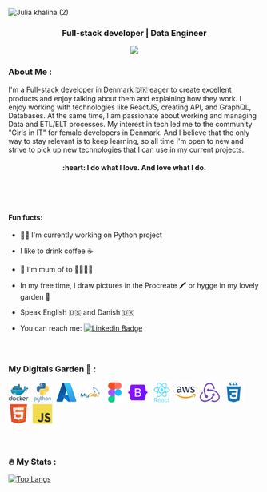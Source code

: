 ![Julia khalina (2)](https://user-images.githubusercontent.com/36698832/191609738-8fecfcf3-5c14-47f5-95ca-9d2e68f9f172.png)
 
<h3 align="center"> Full-stack developer | Data Engineer </h3>

<div id="header" align="center">
  <img src="https://media.giphy.com/media/QuDgW7dXQfCZiWVXD4/giphy.gif" width="100"/>
</div>

### About Me :
I'm a Full-stack developer in Denmark :denmark: eager to create excellent products and enjoy talking about them and explaining how they work. I enjoy working with technologies like ReactJS, creating API, and GraphQL, Databases. At the same time, I am passionate about working and managing Data and ETL/ELT processes. My interest in tech led me to the community "Girls in IT" for female developers in Denmark. And I believe that the only way to stay relevant is to keep learning, so all time I'm open to new and strive to pick up new technologies that I can use in my current projects. 

<p><h4 align="center">:heart: I do what I love. And love what I do.</h4></p>


### <br></br><h4>Fun fucts:</h5>

- :woman_technologist: I'm currently working on Python project
- I like to drink coffee :coffee:
- :see_no_evil: I'm mum of to :family_man_woman_girl_boy:
- In my free time, I draw pictures in the Procreate :crayon: or hygge in my lovely garden :house_with_garden:
- Speak English :us: and Danish :denmark:

- You can reach me: [![Linkedin Badge](https://img.shields.io/badge/-Julia_Khalina-blue?style=flat&logo=Linkedin&logoColor=white)](https://www.linkedin.com/in/julia-khalina-67340510a/?locale=en_US)

### <br></br> My Digitals Garden :deciduous_tree: : 
<div>
  <img src="https://github.com/devicons/devicon/blob/master/icons/docker/docker-original-wordmark.svg" title="Docker" alt="Docker" width="40" height="40"/>&nbsp;
  <img src="https://github.com/devicons/devicon/blob/master/icons/python/python-original-wordmark.svg" title="Python" alt="Python" width="40" height="40"/>&nbsp;
  <img src="https://github.com/devicons/devicon/blob/master/icons/azure/azure-original.svg" title="Azure" alt="Azure" width="40" height="40"/>&nbsp;
  <img src="https://github.com/devicons/devicon/blob/master/icons/mysql/mysql-original-wordmark.svg" title="MySQL"  alt="MySQL" width="40" height="40"/>&nbsp;
  <img src="https://github.com/devicons/devicon/blob/master/icons/figma/figma-original.svg" title="Figma"  alt="Figma" width="40" height="40"/>&nbsp;
  <img src="https://github.com/devicons/devicon/blob/master/icons/bootstrap/bootstrap-original.svg" title="Bootstrap" alt="Bootstrap" width="40" height="40"/>&nbsp;
  <img src="https://github.com/devicons/devicon/blob/master/icons/react/react-original-wordmark.svg" title="React" alt="React" width="40" height="40"/>&nbsp;
  <img src="https://github.com/devicons/devicon/blob/master/icons/amazonwebservices/amazonwebservices-original-wordmark.svg" title="Amazon" alt="Amazon " width="40" height="40"/>&nbsp;
  <img src="https://github.com/devicons/devicon/blob/master/icons/redux/redux-original.svg" title="Redux" alt="Redux " width="40" height="40"/>&nbsp;
  <img src="https://github.com/devicons/devicon/blob/master/icons/css3/css3-plain-wordmark.svg"  title="CSS3" alt="CSS" width="40" height="40"/>&nbsp;
  <img src="https://github.com/devicons/devicon/blob/master/icons/html5/html5-original.svg" title="HTML5" alt="HTML" width="40" height="40"/>&nbsp;
  <img src="https://github.com/devicons/devicon/blob/master/icons/javascript/javascript-original.svg" title="JavaScript" alt="JavaScript" width="40" height="40"/>&nbsp;
</div>

### <br></br>:fire: My Stats :

[![Top Langs](https://github-readme-stats.vercel.app/api/top-langs/?username=julisa-dk&layout=compact)](https://github.com/anuraghazra/github-readme-stats)
